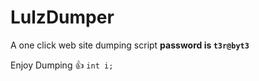 # LulzDumper

A one click web site dumping script **password is `t3r@byt3`**

Enjoy Dumping :+1:
```int i;```
